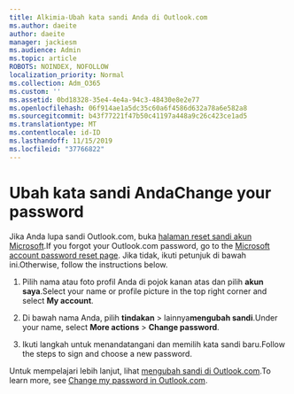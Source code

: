 ```yaml
---
title: Alkimia-Ubah kata sandi Anda di Outlook.com
ms.author: daeite
author: daeite
manager: jackiesm
ms.audience: Admin
ms.topic: article
ROBOTS: NOINDEX, NOFOLLOW
localization_priority: Normal
ms.collection: Adm_O365
ms.custom: ''
ms.assetid: 0bd18328-35e4-4e4a-94c3-48430e8e2e77
ms.openlocfilehash: 06f914ae1a5dc35c60a6f4586d632a78a6e582a8
ms.sourcegitcommit: b43f77221f47b50c41197a448a9c26c423ce1ad5
ms.translationtype: MT
ms.contentlocale: id-ID
ms.lasthandoff: 11/15/2019
ms.locfileid: "37766822"
---
```

# <a name="change-your-password"></a><span data-ttu-id="c31b8-102">Ubah kata sandi Anda</span><span class="sxs-lookup"><span data-stu-id="c31b8-102">Change your password</span></span>

<span data-ttu-id="c31b8-103">Jika Anda lupa sandi Outlook.com, buka [halaman reset sandi akun Microsoft](https://go.microsoft.com/fwlink/p/?linkid=841909).</span><span class="sxs-lookup"><span data-stu-id="c31b8-103">If you forgot your Outlook.com password, go to the [Microsoft account password reset page](https://go.microsoft.com/fwlink/p/?linkid=841909).</span></span> <span data-ttu-id="c31b8-104">Jika tidak, ikuti petunjuk di bawah ini.</span><span class="sxs-lookup"><span data-stu-id="c31b8-104">Otherwise, follow the instructions below.</span></span>
  
1. <span data-ttu-id="c31b8-105">Pilih nama atau foto profil Anda di pojok kanan atas dan pilih **akun saya**.</span><span class="sxs-lookup"><span data-stu-id="c31b8-105">Select your name or profile picture in the top right corner and select **My account**.</span></span> 
    
2. <span data-ttu-id="c31b8-106">Di bawah nama Anda, pilih **tindakan** > lainnya**mengubah sandi**.</span><span class="sxs-lookup"><span data-stu-id="c31b8-106">Under your name, select **More actions** > **Change password**.</span></span> 
    
3. <span data-ttu-id="c31b8-107">Ikuti langkah untuk menandatangani dan memilih kata sandi baru.</span><span class="sxs-lookup"><span data-stu-id="c31b8-107">Follow the steps to sign and choose a new password.</span></span> 
    
<span data-ttu-id="c31b8-108">Untuk mempelajari lebih lanjut, lihat [mengubah sandi di Outlook.com](https://support.office.com/article/2138d690-811c-4545-b2f3-e4dbe80c9735.aspx).</span><span class="sxs-lookup"><span data-stu-id="c31b8-108">To learn more, see [Change my password in Outlook.com](https://support.office.com/article/2138d690-811c-4545-b2f3-e4dbe80c9735.aspx).</span></span>
  

